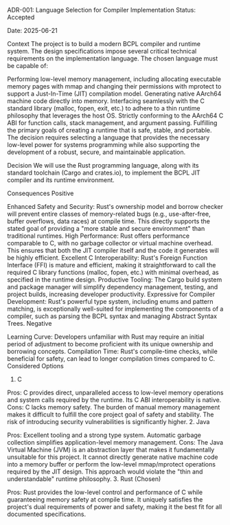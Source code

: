 ADR-001: Language Selection for Compiler Implementation
Status: Accepted

Date: 2025-06-21

Context
The project is to build a modern BCPL compiler and runtime system. The design specifications impose several critical technical requirements on the implementation language. The chosen language must be capable of:

Performing low-level memory management, including allocating executable memory pages with mmap and changing their permissions with mprotect to support a Just-In-Time (JIT) compilation model.
Generating native AArch64 machine code directly into memory.
Interfacing seamlessly with the C standard library (malloc, fopen, exit, etc.) to adhere to a thin runtime philosophy that leverages the host OS.
Strictly conforming to the AArch64 C ABI for function calls, stack management, and argument passing.
Fulfilling the primary goals of creating a runtime that is safe, stable, and portable.
The decision requires selecting a language that provides the necessary low-level power for systems programming while also supporting the development of a robust, secure, and maintainable application.

Decision
We will use the Rust programming language, along with its standard toolchain (Cargo and crates.io), to implement the BCPL JIT compiler and its runtime environment.

Consequences
Positive

Enhanced Safety and Security: Rust's ownership model and borrow checker will prevent entire classes of memory-related bugs (e.g., use-after-free, buffer overflows, data races) at compile time. This directly supports the stated goal of providing a "more stable and secure environment" than traditional runtimes.
High Performance: Rust offers performance comparable to C, with no garbage collector or virtual machine overhead. This ensures that both the JIT compiler itself and the code it generates will be highly efficient.
Excellent C Interoperability: Rust's Foreign Function Interface (FFI) is mature and efficient, making it straightforward to call the required C library functions (malloc, fopen, etc.) with minimal overhead, as specified in the runtime design.
Productive Tooling: The Cargo build system and package manager will simplify dependency management, testing, and project builds, increasing developer productivity.
Expressive for Compiler Development: Rust's powerful type system, including enums and pattern matching, is exceptionally well-suited for implementing the components of a compiler, such as parsing the BCPL syntax and managing Abstract Syntax Trees.
Negative

Learning Curve: Developers unfamiliar with Rust may require an initial period of adjustment to become proficient with its unique ownership and borrowing concepts.
Compilation Time: Rust's compile-time checks, while beneficial for safety, can lead to longer compilation times compared to C.
Considered Options
1. C

Pros: C provides direct, unparalleled access to low-level memory operations and system calls required by the runtime. Its C ABI interoperability is native.
Cons: C lacks memory safety. The burden of manual memory management makes it difficult to fulfill the core project goal of safety and stability. The risk of introducing security vulnerabilities is significantly higher.
2. Java

Pros: Excellent tooling and a strong type system. Automatic garbage collection simplifies application-level memory management.
Cons: The Java Virtual Machine (JVM) is an abstraction layer that makes it fundamentally unsuitable for this project. It cannot directly generate native machine code into a memory buffer or perform the low-level mmap/mprotect operations required by the JIT design. This approach would violate the "thin and understandable" runtime philosophy.
3. Rust (Chosen)

Pros: Rust provides the low-level control and performance of C while guaranteeing memory safety at compile time. It uniquely satisfies the project's dual requirements of power and safety, making it the best fit for all documented specifications.

